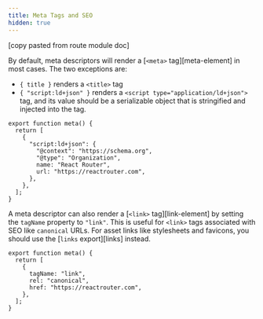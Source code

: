 ```yaml
---
title: Meta Tags and SEO
hidden: true
---
```


[copy pasted from route module doc]

By default, meta descriptors will render a [`<meta>` tag][meta-element] in most cases. The two exceptions are:

- `{ title }` renders a `<title>` tag
- `{ "script:ld+json" }` renders a `<script type="application/ld+json">` tag, and its value should be a serializable object that is stringified and injected into the tag.

```tsx
export function meta() {
  return [
    {
      "script:ld+json": {
        "@context": "https://schema.org",
        "@type": "Organization",
        name: "React Router",
        url: "https://reactrouter.com",
      },
    },
  ];
}
```

A meta descriptor can also render a [`<link>` tag][link-element] by setting the `tagName` property to `"link"`. This is useful for `<link>` tags associated with SEO like `canonical` URLs. For asset links like stylesheets and favicons, you should use the [`links` export][links] instead.

```tsx
export function meta() {
  return [
    {
      tagName: "link",
      rel: "canonical",
      href: "https://reactrouter.com",
    },
  ];
}
```
